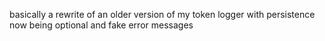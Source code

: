 basically a rewrite of an older version of my token logger with persistence now being optional and fake error messages

